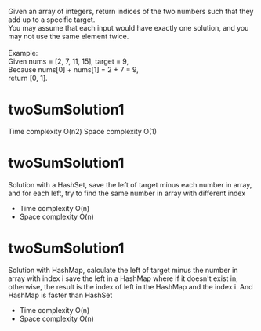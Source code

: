 Given an array of integers, return indices of the two numbers such that they add up to a specific target.<br>
You may assume that each input would have exactly one solution, and you may not use the same element twice.<br>
<br>
Example:<br>
Given nums = [2, 7, 11, 15], target = 9,<br>
Because nums[0] + nums[1] = 2 + 7 = 9,<br>
return [0, 1].<br>

# twoSumSolution1
Time complexity O(n2)
Space complexity O(1)

# twoSumSolution1
Solution with a HashSet, save the left of target minus each number in array, 
and for each left, try to find the same number in array with different index<br>
* Time complexity O(n)
* Space complexity O(n)

# twoSumSolution1
Solution with HashMap, calculate the left of target minus the number in array with index i
save the left in a HashMap<Integer> where if it doesn't exist in, 
otherwise, the result is the index of left in the HashMap and the index i. And HashMap is faster than HashSet<br>
* Time complexity O(n)
* Space complexity O(n)
